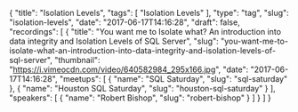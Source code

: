 {
  "title": "Isolation Levels",
  "tags": [
    "Isolation Levels"
  ],
  "type": "tag",
  "slug": "isolation-levels",
  "date": "2017-06-17T14:16:28",
  "draft": false,
  "recordings": [
    {
      "title": "You want me to Isolate what? An introduction into data integrity and Isolation Levels of SQL Server",
      "slug": "you-want-me-to-isolate-what-an-introduction-into-data-integrity-and-isolation-levels-of-sql-server",
      "thumbnail": "https://i.vimeocdn.com/video/640582984_295x166.jpg",
      "date": "2017-06-17T14:16:28",
      "meetups": [
        {
          "name": "SQL Saturday",
          "slug": "sql-saturday"
        },
        {
          "name": "Houston SQL Saturday",
          "slug": "houston-sql-saturday"
        }
      ],
      "speakers": [
        {
          "name": "Robert Bishop",
          "slug": "robert-bishop"
        }
      ]
    }
  ]
}